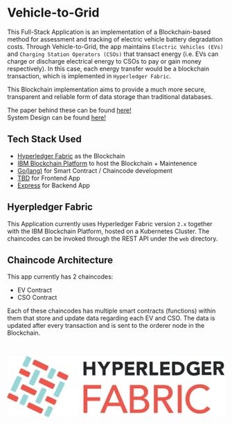# Vehicle-to-Grid
This Full-Stack Application is an implementation of a Blockchain-based method for assessment and tracking of electric vehicle battery degradation costs. Through Vehicle-to-Grid, the app maintains `Electric Vehicles (EVs)` and `Charging Station Operators (CSOs)` that transact energy (i.e. EVs can charge or discharge electrical energy to CSOs to pay or gain money respectively).  In this case, each energy transfer would be a blockchain transaction, which is implemented in `Hyperledger Fabric`. 

This Blockchain implementation aims to provide a much more secure, transparent and reliable form of data storage than traditional databases. 

The paper behind these can be found [here!](https://ieeexplore.ieee.org/abstract/document/9372218) <br/>
System Design can be found [here!](https://drive.google.com/file/d/19iJX3ZCsDHNyDGyUKwbxjCPV8HjSNdSc/view)

## Tech Stack Used
- [Hyperledger Fabric](https://www.hyperledger.org/use/fabric) as the Blockchain 
- [IBM Blockchain Platform](https://www.ibm.com/blockchain/platform) to host the Blockchain + Maintenence
- [Go(lang)](https://go.dev/) for Smart Contract / Chaincode development
- [TBD]() for Frontend App
- [Express](https://expressjs.com/) for Backend App 

## Hyerpledger Fabric
This Application currently uses Hyperledger Fabric version `2.x`  together with the IBM Blockchain Platform, hosted on a Kubernetes Cluster. The chaincodes can be invoked through the REST API under the `web` directory.

## Chaincode Architecture
This app currently has 2 chaincodes:
- EV Contract
- CSO Contract 
  
Each of these chaincodes has multiple smart contracts (functions) within them that store and update data regarding each EV and CSO. The data is updated after every transaction and is sent to the orderer node in the Blockchain. 

<br>
<p align="center">
  <img src="docs/Hyperledger-Fabric.png">
</p>
<br>
